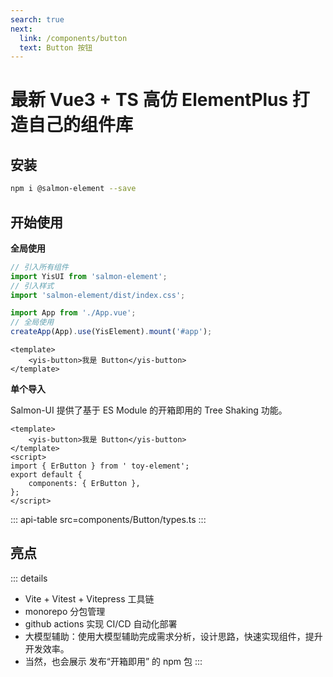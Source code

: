 ```yaml
---
search: true
next:
  link: /components/button
  text: Button 按钮
---
```


# 最新 Vue3 + TS 高仿 ElementPlus 打造自己的组件库

## 安装

```bash
npm i @salmon-element --save
```

## 开始使用

**全局使用**

```js
// 引入所有组件
import YisUI from 'salmon-element';
// 引入样式
import 'salmon-element/dist/index.css';

import App from './App.vue';
// 全局使用
createApp(App).use(YisElement).mount('#app');
```

```vue
<template>
	<yis-button>我是 Button</yis-button>
</template>
```

**单个导入**

Salmon-UI 提供了基于 ES Module 的开箱即用的 Tree Shaking 功能。

```vue
<template>
	<yis-button>我是 Button</yis-button>
</template>
<script>
import { ErButton } from ' toy-element';
export default {
	components: { ErButton },
};
</script>
```

::: api-table src=components/Button/types.ts
:::

## 亮点

::: details

- Vite + Vitest + Vitepress 工具链
- monorepo 分包管理
- github actions 实现 CI/CD 自动化部署
- 大模型辅助：使用大模型辅助完成需求分析，设计思路，快速实现组件，提升开发效率。
- 当然，也会展示 发布“开箱即用” 的 npm 包
  :::
